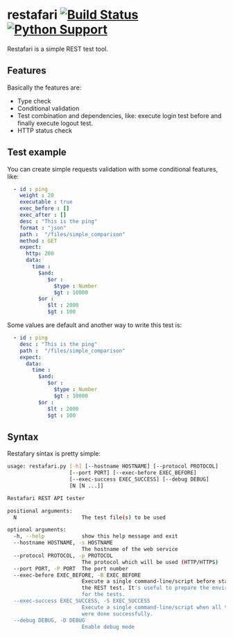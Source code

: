 # restafari [![Build Status](https://travis-ci.org/manoelhc/restafari.svg?branch=master)](https://travis-ci.org/manoelhc/restafari) [![Python Support](https://img.shields.io/badge/restafari-3.3%2C%203.4%2C%203.5-green.svg)]()
Restafari is a simple REST test tool.

## Features
Basically the features are:
 * Type check
 * Conditional validation
 * Test combination and dependencies, like: execute login test before and finally execute logout test.
 * HTTP status check


## Test example

You can create simple requests validation with some conditional features, like:

```yaml
  - id : ping
    weight : 20
    executable : true
    exec_before : []
    exec_after : []
    desc : "This is the ping"
    format : "json"
    path :  "/files/simple_comparison"
    method : GET
    expect:
      http: 200
      data:
        time :
          $and:
             $or :
               $type : Number
               $gt : 10000
          $or :
             $lt : 2000
             $gt : 100

```

Some values are default and another way to write this test is:

```yaml
  - id : ping
    desc : "This is the ping"
    path :  "/files/simple_comparison"
    expect:
      data:
        time :
          $and:
             $or :
               $type : Number
               $gt : 10000
          $or :
             $lt : 2000
             $gt : 100

```


## Syntax

Restafary sintax is pretty simple:

```bash
usage: restafari.py [-h] [--hostname HOSTNAME] [--protocol PROTOCOL]
                    [--port PORT] [--exec-before EXEC_BEFORE]
                    [--exec-success EXEC_SUCCESS] [--debug DEBUG]
                    [N [N ...]]

Restafari REST API tester

positional arguments:
  N                     The test file(s) to be used

optional arguments:
  -h, --help            show this help message and exit
  --hostname HOSTNAME, -s HOSTNAME
                        The hostname of the web service
  --protocol PROTOCOL, -p PROTOCOL
                        The protocol which will be used (HTTP/HTTPS)
  --port PORT, -P PORT  The port number
  --exec-before EXEC_BEFORE, -B EXEC_BEFORE
                        Execute a single command-line/script before starting
                        the REST test. It's useful to prepare the environment
                        for the tests.
  --exec-success EXEC_SUCCESS, -S EXEC_SUCCESS
                        Execute a single command-line/script when all tests
                        were done successfully.
  --debug DEBUG, -D DEBUG
                        Enable debug mode

```
